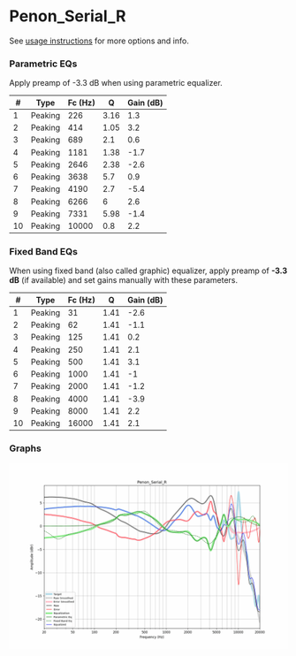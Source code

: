 # Penon_Serial_R
See [usage instructions](https://github.com/jaakkopasanen/AutoEq#usage) for more options and info.

### Parametric EQs
Apply preamp of -3.3 dB when using parametric equalizer.

|   # | Type    |   Fc (Hz) |    Q |   Gain (dB) |
|-----|---------|-----------|------|-------------|
|   1 | Peaking |       226 | 3.16 |         1.3 |
|   2 | Peaking |       414 | 1.05 |         3.2 |
|   3 | Peaking |       689 | 2.1  |         0.6 |
|   4 | Peaking |      1181 | 1.38 |        -1.7 |
|   5 | Peaking |      2646 | 2.38 |        -2.6 |
|   6 | Peaking |      3638 | 5.7  |         0.9 |
|   7 | Peaking |      4190 | 2.7  |        -5.4 |
|   8 | Peaking |      6266 | 6    |         2.6 |
|   9 | Peaking |      7331 | 5.98 |        -1.4 |
|  10 | Peaking |     10000 | 0.8  |         2.2 |

### Fixed Band EQs
When using fixed band (also called graphic) equalizer, apply preamp of **-3.3 dB** (if available) and set gains manually with these parameters.

|   # | Type    |   Fc (Hz) |    Q |   Gain (dB) |
|-----|---------|-----------|------|-------------|
|   1 | Peaking |        31 | 1.41 |        -2.6 |
|   2 | Peaking |        62 | 1.41 |        -1.1 |
|   3 | Peaking |       125 | 1.41 |         0.2 |
|   4 | Peaking |       250 | 1.41 |         2.1 |
|   5 | Peaking |       500 | 1.41 |         3.1 |
|   6 | Peaking |      1000 | 1.41 |        -1   |
|   7 | Peaking |      2000 | 1.41 |        -1.2 |
|   8 | Peaking |      4000 | 1.41 |        -3.9 |
|   9 | Peaking |      8000 | 1.41 |         2.2 |
|  10 | Peaking |     16000 | 1.41 |         2.1 |

### Graphs
![](./Penon_Serial_R.png)
